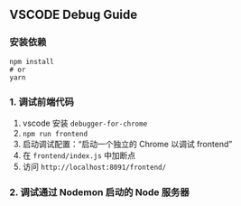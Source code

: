 VSCODE Debug Guide
---

### 安装依赖

```
npm install
# or
yarn
```

### 1. 调试前端代码

1. vscode 安装 `debugger-for-chrome`
2. `npm run frontend`
3. 启动调试配置：“启动一个独立的 Chrome 以调试 frontend”
4. 在 `frontend/index.js` 中加断点
5. 访问 `http://localhost:8091/frontend/`

### 2. 调试通过 Nodemon 启动的 Node 服务器

